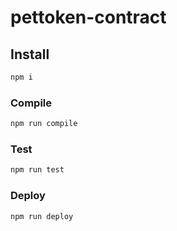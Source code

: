 # pettoken-contract

## Install

```bash
npm i
```

### Compile

```bash
npm run compile
```

### Test

```bash
npm run test
```

### Deploy

```bash
npm run deploy
```
